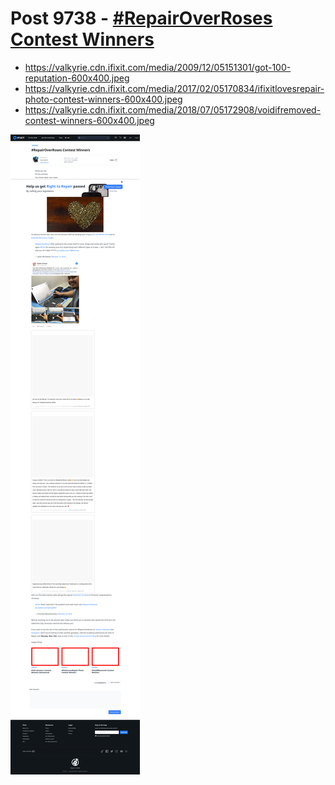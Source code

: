 # Post 9738 - [#RepairOverRoses Contest Winners](https://www.ifixit.com/News/9738/repairoverroses-contest-winners)

- https://valkyrie.cdn.ifixit.com/media/2009/12/05151301/got-100-reputation-600x400.jpeg
- https://valkyrie.cdn.ifixit.com/media/2017/02/05170834/ifixitlovesrepair-photo-contest-winners-600x400.jpeg
- https://valkyrie.cdn.ifixit.com/media/2018/07/05172908/voidifremoved-contest-winners-600x400.jpeg

![screencap](screenshots/7847f848-f5b3-4c2a-b705-6951800ada69.png)
